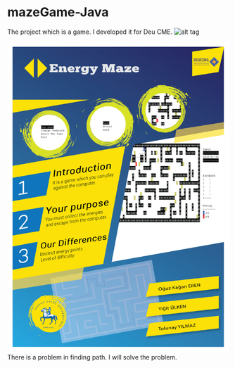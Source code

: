 # mazeGame-Java
The project which is a game. I developed it for Deu CME.
![alt tag](https://github.com/oguzkaganeren/mazeGame-Java/blob/master/game.gif)

![alt tag](https://github.com/oguzkaganeren/mazeGame-Java/blob/master/Poster-01.png)
There is a problem in finding path. I will solve the problem.
